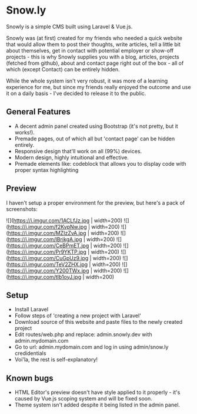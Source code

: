 # Snow.ly

Snowly is a simple CMS built using Laravel & Vue.js.

Snowly was (at first) created for my friends who needed a quick website that would allow them to post their thoughts, write articles, tell a little bit about themselves, get in contact with potential employer or show-off projects - this is why Snowly supplies you with a blog, articles, projects (fetched from github), about and contact page right out of the box - all of which (except Contact) can be entirely hidden.

While the whole system isn't very robust, it was more of a learning experience for me, but since my friends really enjoyed the outcome and use it on a daily basis - I've decided to release it to the public.

## General Features

- A decent admin panel created using Bootstrap (it's not pretty, but it works!).
- Premade pages, out of which all but 'contact page' can be hidden entirely.
- Responsive design that'll work on all (99%) devices.
- Modern design, highly intuitional and effective.
- Premade elements like: codeblock that allows you to display code with proper syntax highlighting

## Preview
I haven't setup a proper environment for the preview, but here's a pack of screenshots:

![](https://i.imgur.com/1ACLfJz.jpg | width=200)
![](https://i.imgur.com/f2KvpNw.jpg | width=200)
![](https://i.imgur.com/MZIzZvA.jpg | width=200)
![](https://i.imgur.com/lBrjkgA.jpg | width=200)
![](https://i.imgur.com/CeBPmET.jpg | width=200)
![](https://i.imgur.com/Pr9YKTP.jpg | width=200)
![](https://i.imgur.com/CuGpUz9.jpg | width=200)
![](https://i.imgur.com/TeV2ZHX.jpg | width=200)
![](https://i.imgur.com/Y200TWx.jpg | width=200)
![](https://i.imgur.com/tIb1oyJ.jpg | width=200)

## Setup

- Install Laravel
- Follow steps of 'creating a new project with Laravel'
- Download source of this website and paste files to the newly created project
- Edit routes/web.php and replace: admin.snowly.dev with admin.mydomain.com
- Go to url: admin.mydomain.com and log in using admin/snow.ly credidentials
- Voi'la, the rest is self-explanatory!

## Known bugs

- HTML Editor's preview doesn't have style applied to it properly - it's caused by Vue.js scoping system and will be fixed soon.
- Theme system isn't added despite it being listed in the admin panel.
